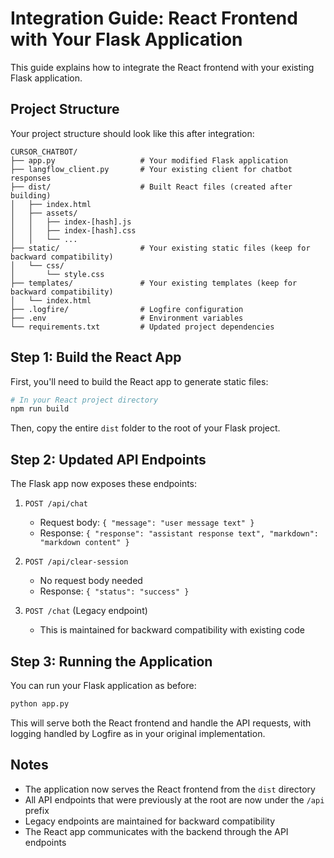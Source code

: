 
# Integration Guide: React Frontend with Your Flask Application

This guide explains how to integrate the React frontend with your existing Flask application.

## Project Structure

Your project structure should look like this after integration:

```
CURSOR_CHATBOT/
├── app.py                   # Your modified Flask application
├── langflow_client.py       # Your existing client for chatbot responses
├── dist/                    # Built React files (created after building)
│   ├── index.html
│   ├── assets/
│   │   ├── index-[hash].js
│   │   ├── index-[hash].css
│   │   └── ...
├── static/                  # Your existing static files (keep for backward compatibility)
│   └── css/
│       └── style.css
├── templates/               # Your existing templates (keep for backward compatibility)
│   └── index.html
├── .logfire/                # Logfire configuration
├── .env                     # Environment variables
└── requirements.txt         # Updated project dependencies
```

## Step 1: Build the React App

First, you'll need to build the React app to generate static files:

```bash
# In your React project directory
npm run build
```

Then, copy the entire `dist` folder to the root of your Flask project.

## Step 2: Updated API Endpoints

The Flask app now exposes these endpoints:

1. `POST /api/chat`
   - Request body: `{ "message": "user message text" }`
   - Response: `{ "response": "assistant response text", "markdown": "markdown content" }`

2. `POST /api/clear-session`
   - No request body needed
   - Response: `{ "status": "success" }`

3. `POST /chat` (Legacy endpoint)
   - This is maintained for backward compatibility with existing code

## Step 3: Running the Application

You can run your Flask application as before:

```bash
python app.py
```

This will serve both the React frontend and handle the API requests, with logging handled by Logfire as in your original implementation.

## Notes

- The application now serves the React frontend from the `dist` directory
- All API endpoints that were previously at the root are now under the `/api` prefix
- Legacy endpoints are maintained for backward compatibility
- The React app communicates with the backend through the API endpoints
